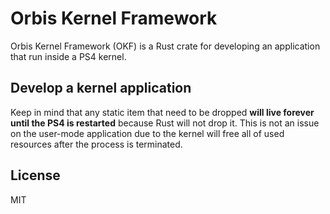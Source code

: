 # Orbis Kernel Framework

Orbis Kernel Framework (OKF) is a Rust crate for developing an application that run inside a PS4 kernel.

## Develop a kernel application

Keep in mind that any static item that need to be dropped **will live forever until the PS4 is restarted** because Rust will not drop it. This is not an issue on the user-mode application due to the kernel will free all of used resources after the process is terminated.

## License

MIT
